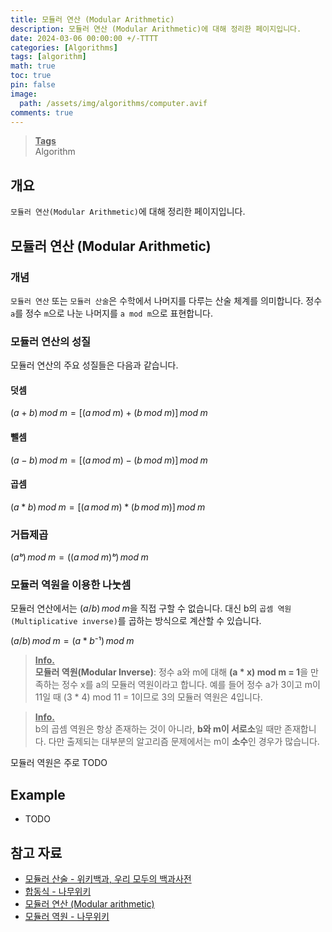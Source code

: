 ```yaml
---
title: 모듈러 연산 (Modular Arithmetic)
description: 모듈러 연산 (Modular Arithmetic)에 대해 정리한 페이지입니다.
date: 2024-03-06 00:00:00 +/-TTTT
categories: [Algorithms]
tags: [algorithm]
math: true
toc: true
pin: false
image:
  path: /assets/img/algorithms/computer.avif
comments: true
---
```


<blockquote class="prompt-info"><p><strong><u>Tags</u></strong> <br />
Algorithm</p></blockquote>

## 개요

`모듈러 연산(Modular Arithmetic)`에 대해 정리한 페이지입니다.

## 모듈러 연산 (Modular Arithmetic)

### 개념

`모듈러 연산` 또는 `모듈러 산술`은 수학에서 나머지를 다루는 산술 체계를 의미합니다. 정수 `a`를 정수 `m`으로 나눈 나머지를 `a mod m`으로 표현합니다.

### 모듈러 연산의 성질

모듈러 연산의 주요 성질들은 다음과 같습니다.

#### 덧셈

$(a+b)\,mod\;m=[(a\,mod\;m)+(b\,mod\;m)]\,mod\;m$

#### 뺄셈

$(a−b)\,mod\;m=[(a\,mod\;m)−(b\,mod\;m)]\,mod\;m$

#### 곱셈

$(a*b)\,mod\;m=[(a\,mod\;m)*(b\,mod\;m)]\,mod\;m$

### 거듭제곱

$(aᵇ)\,mod\;m=((a\,mod\;m)ᵇ)\,mod\;m$

### 모듈러 역원을 이용한 나눗셈

모듈러 연산에서는 $(a/b)\,mod\;m$을 직접 구할 수 없습니다. 대신 b의 `곱셈 역원(Multiplicative inverse)`를 곱하는 방식으로 계산할 수 있습니다.

$(a/b)\,mod\;m=(a*b⁻¹)\,mod\;m$

<blockquote class="prompt-info"><p><strong><u>Info.</u></strong> <br />
<b>모듈러 역원(Modular Inverse)</b>: 정수 a와 m에 대해 <b>(a * x) mod m = 1</b>을 만족하는 정수 x를 a의 모듈러 역원이라고 합니다. 예를 들어 정수 a가 3이고 m이 11일 때 (3 * 4) mod 11 = 1이므로 3의 모듈러 역원은 4입니다. <br />
</p></blockquote>

<blockquote class="prompt-info"><p><strong><u>Info.</u></strong> <br />
b의 곱셈 역원은 항상 존재하는 것이 아니라, <b>b와 m이 서로소</b>일 때만 존재합니다. 다만 출제되는 대부분의 알고리즘 문제에서는 m이 <b>소수</b>인 경우가 많습니다.</p></blockquote>

모듈러 역원은 주로 TODO

## Example

- TODO

## 참고 자료

- <a href="https://ko.wikipedia.org/wiki/모듈러_산술" target="_blank">모듈러 산술 - 위키백과, 우리 모두의 백과사전</a>
- <a href="https://namu.wiki/w/합동식" target="_blank">합동식 - 나무위키</a>
- <a href="https://developer-mac.tistory.com/84" target="_blank">모듈러 연산 (Modular arithmetic)</a>
- <a href="https://namu.wiki/w/모듈러%20역원" target="_blank">모듈러 역원 - 나무위키</a>

